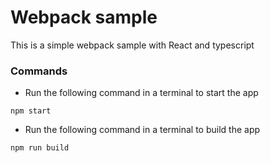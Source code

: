 # Webpack sample

This is a simple webpack sample with React and typescript

###  Commands

* Run  the following command in a terminal to start the app
```
npm start
```
 

* Run  the following command in a terminal to build the app

```
npm run build
```

